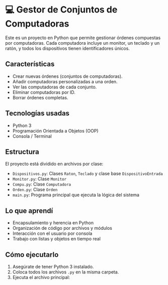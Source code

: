 # 💻 Gestor de Conjuntos de Computadoras

Este es un proyecto en Python que permite gestionar órdenes compuestas por computadoras. Cada computadora incluye un monitor, un teclado y un ratón, y todos los dispositivos tienen identificadores únicos.

## Características

- Crear nuevas órdenes (conjuntos de computadoras).
- Añadir computadoras personalizadas a una orden.
- Ver las computadoras de cada conjunto.
- Eliminar computadoras por ID.
- Borrar órdenes completas.

## Tecnologías usadas

- Python 3
- Programación Orientada a Objetos (OOP)
- Consola / Terminal

## Estructura

El proyecto está dividido en archivos por clase:
- `Dispositivos.py`: Clases `Raton`, `Teclado` y clase base `DispositivoEntrada`
- `Monitor.py`: Clase `Monitor`
- `Compu.py`: Clase `Computadora`
- `Orden.py`: Clase `Orden`
- `main.py`: Programa principal que ejecuta la lógica del sistema

## Lo que aprendí

- Encapsulamiento y herencia en Python
- Organización de código por archivos y módulos
- Interacción con el usuario por consola
- Trabajo con listas y objetos en tiempo real

## Cómo ejecutarlo

1. Asegúrate de tener Python 3 instalado.
2. Coloca todos los archivos `.py` en la misma carpeta.
3. Ejecuta el archivo principal:
